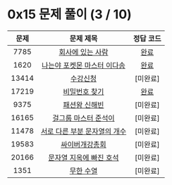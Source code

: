 # 0x15 문제 풀이 (3 / 10)

| 문제 | 문제 제목 | 정답 코드 |
| :--: | :--: | :--: |
| 7785 | [회사에 있는 사람](https://www.acmicpc.net/problem/7785) | [완료](./solutions/7785.cpp) |
| 1620 | [나는야 포켓몬 마스터 이다솜](https://www.acmicpc.net/problem/1620) | [완료](./solutions/1620.cpp) |
| 13414 | [수강신청](https://www.acmicpc.net/problem/13414) | [미완료] |
| 17219 | [비밀번호 찾기](https://www.acmicpc.net/problem/17219) | [완료](./solutions/17219.cpp) |
| 9375 | [패션왕 신해빈](https://www.acmicpc.net/problem/9375) | [미완료] |
| 16165 | [걸그룹 마스터 준석이](https://www.acmicpc.net/problem/16165) | [미완료] |
| 11478 | [서로 다른 부분 문자열의 개수](https://www.acmicpc.net/problem/11478) | [미완료] |
| 19583 | [싸이버개강총회](https://www.acmicpc.net/problem/19583) | [미완료] |
| 20166 | [문자열 지옥에 빠진 호석](https://www.acmicpc.net/problem/20166) | [미완료] |
| 1351 | [무한 수열](https://www.acmicpc.net/problem/1351) | [미완료] |
